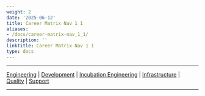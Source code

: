 ```yaml
---
weight: 2
date: '2025-06-12'
title: Career Matrix Nav 1 1
aliases:
- /docs/career-matrix-nav_1_1/
description: ''
linkTitle: Career Matrix Nav 1 1
type: docs
---
```


---

[Engineering](/handbook/engineering/career-development/matrix/)    |
[Development](/handbook/engineering/career-development/matrix/development/)   |
[Incubation Engineering](/handbook/engineering/career-development/matrix/development/incubation/) |
[Infrastructure](/handbook/engineering/career-development/matrix/infrastructure/) |
[Quality](/handbook/engineering/career-development/matrix/quality/) |
[Support](/handbook/engineering/career-development/matrix/support/)

---
